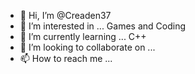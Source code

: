 - 👋 Hi, I’m @Creaden37
- 👀 I’m interested in ... Games and Coding
- 🌱 I’m currently learning ... C++
- 💞️ I’m looking to collaborate on ...
- 📫 How to reach me ...

<!---
Creaden37/Creaden37 is a ✨ special ✨ repository because its `README.md` (this file) appears on your GitHub profile.
You can click the Preview link to take a look at your changes.
--->
